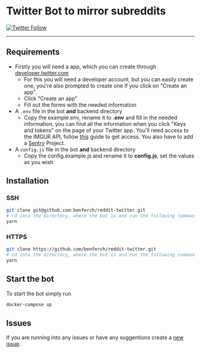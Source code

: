 # Twitter Bot to mirror subreddits

[![Twitter Follow](https://img.shields.io/twitter/follow/r_mkeyboards)](https://twitter.com/r_mkeyboards)

---

## Requirements

- Firstly you will need a app, which you can create through [developer.twitter.com](https://developer.twitter.com/en/apps)
  - For this you will need a developer account, but you can easily create one, you're also prompted to create one if you click on "Create an app".
  - Click "Create an app"
  - Fill out the forms with the needed information
- A `.env` file in the bot **and** backend directory
  - Copy the example.env, rename it to **.env** and fill in the needed information, you can find all the information when you click "Keys and tokens" on the page of your Twitter app. You'll need access to the IMGUR API, follow [this](https://apidocs.imgur.com/#intro) guide to get access. You also have to add a [Sentry](https://sentry.io/) Project.
- A `config.js` file in the bot **and** backend directory
  - Copy the config.example.js and rename it to **config.js**, set the values as you wish

## Installation

### SSH

```sh
git clone git@github.com:benferch/reddit-twitter.git
# cd into the directory, where the bot is and run the following command in the bot and backend directory
yarn
```

### HTTPS

```sh
git clone https://github.com/benferch/reddit-twitter.git
# cd into the directory, where the bot is and run the following command in the bot and backend directory
yarn
```

## Start the bot

To start the bot simply run

```sh
docker-compose up
```

## Issues

If you are running into any issues or have any suggentions create a [new issue](https://github.com/benferch/reddit-twitter/issues/new/choose).
